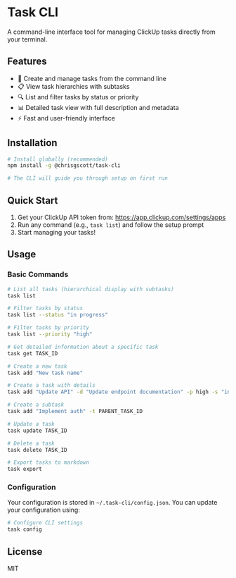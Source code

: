 # Task CLI

A command-line interface tool for managing ClickUp tasks directly from your terminal.

## Features

- 🚀 Create and manage tasks from the command line
- 📋 View task hierarchies with subtasks
- 🔍 List and filter tasks by status or priority
- 📊 Detailed task view with full description and metadata
- ⚡️ Fast and user-friendly interface

## Installation

```bash
# Install globally (recommended)
npm install -g @chrisgscott/task-cli

# The CLI will guide you through setup on first run
```

## Quick Start

1. Get your ClickUp API token from: https://app.clickup.com/settings/apps
2. Run any command (e.g., `task list`) and follow the setup prompt
3. Start managing your tasks!

## Usage

### Basic Commands

```bash
# List all tasks (hierarchical display with subtasks)
task list

# Filter tasks by status
task list --status "in progress"

# Filter tasks by priority
task list --priority "high"

# Get detailed information about a specific task
task get TASK_ID

# Create a new task
task add "New task name"

# Create a task with details
task add "Update API" -d "Update endpoint documentation" -p high -s "in progress"

# Create a subtask
task add "Implement auth" -t PARENT_TASK_ID

# Update a task
task update TASK_ID

# Delete a task
task delete TASK_ID

# Export tasks to markdown
task export
```

### Configuration

Your configuration is stored in `~/.task-cli/config.json`. You can update your configuration using:

```bash
# Configure CLI settings
task config
```

## License

MIT
